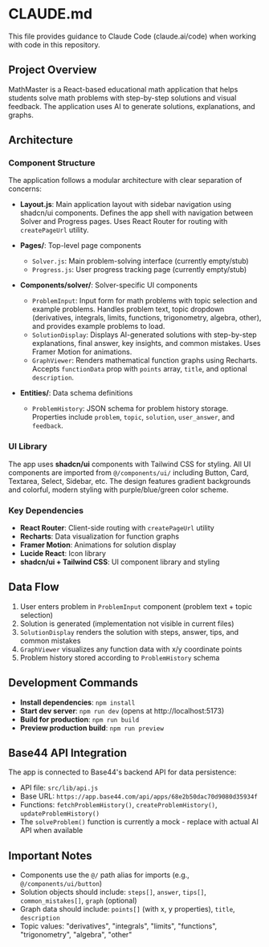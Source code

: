 # CLAUDE.md

This file provides guidance to Claude Code (claude.ai/code) when working with code in this repository.

## Project Overview

MathMaster is a React-based educational math application that helps students solve math problems with step-by-step solutions and visual feedback. The application uses AI to generate solutions, explanations, and graphs.

## Architecture

### Component Structure

The application follows a modular architecture with clear separation of concerns:

- **Layout.js**: Main application layout with sidebar navigation using shadcn/ui components. Defines the app shell with navigation between Solver and Progress pages. Uses React Router for routing with `createPageUrl` utility.

- **Pages/**: Top-level page components
  - `Solver.js`: Main problem-solving interface (currently empty/stub)
  - `Progress.js`: User progress tracking page (currently empty/stub)

- **Components/solver/**: Solver-specific UI components
  - `ProblemInput`: Input form for math problems with topic selection and example problems. Handles problem text, topic dropdown (derivatives, integrals, limits, functions, trigonometry, algebra, other), and provides example problems to load.
  - `SolutionDisplay`: Displays AI-generated solutions with step-by-step explanations, final answer, key insights, and common mistakes. Uses Framer Motion for animations.
  - `GraphViewer`: Renders mathematical function graphs using Recharts. Accepts `functionData` prop with `points` array, `title`, and optional `description`.

- **Entities/**: Data schema definitions
  - `ProblemHistory`: JSON schema for problem history storage. Properties include `problem`, `topic`, `solution`, `user_answer`, and `feedback`.

### UI Library

The app uses **shadcn/ui** components with Tailwind CSS for styling. All UI components are imported from `@/components/ui/` including Button, Card, Textarea, Select, Sidebar, etc. The design features gradient backgrounds and colorful, modern styling with purple/blue/green color scheme.

### Key Dependencies

- **React Router**: Client-side routing with `createPageUrl` utility
- **Recharts**: Data visualization for function graphs
- **Framer Motion**: Animations for solution display
- **Lucide React**: Icon library
- **shadcn/ui + Tailwind CSS**: UI component library and styling

## Data Flow

1. User enters problem in `ProblemInput` component (problem text + topic selection)
2. Solution is generated (implementation not visible in current files)
3. `SolutionDisplay` renders the solution with steps, answer, tips, and common mistakes
4. `GraphViewer` visualizes any function data with x/y coordinate points
5. Problem history stored according to `ProblemHistory` schema

## Development Commands

- **Install dependencies**: `npm install`
- **Start dev server**: `npm run dev` (opens at http://localhost:5173)
- **Build for production**: `npm run build`
- **Preview production build**: `npm run preview`

## Base44 API Integration

The app is connected to Base44's backend API for data persistence:
- API file: `src/lib/api.js`
- Base URL: `https://app.base44.com/api/apps/68e2b50dac70d9080d35934f`
- Functions: `fetchProblemHistory()`, `createProblemHistory()`, `updateProblemHistory()`
- The `solveProblem()` function is currently a mock - replace with actual AI API when available

## Important Notes

- Components use the `@/` path alias for imports (e.g., `@/components/ui/button`)
- Solution objects should include: `steps[]`, `answer`, `tips[]`, `common_mistakes[]`, `graph` (optional)
- Graph data should include: `points[]` (with x, y properties), `title`, `description`
- Topic values: "derivatives", "integrals", "limits", "functions", "trigonometry", "algebra", "other"
